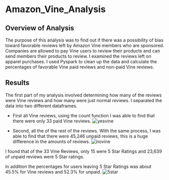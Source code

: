 # Amazon_Vine_Analysis

## Overview of Analysis
The purpose of this analysis was to find out if there was a possibility of bias toward favorable reviews left by Amazon Vine members who are sponsored. Companies are allowed to pay Vine users to review their products and can send members their products to review. I examined the reviews left on apparel purchases. I used Pyspark to clean up the data and calculate the percentages of favorable Vine paid reviews and non-paid Vine reviews.

## Results
The first part of my analysis involved determining how many of the reviews were Vine reviews and how many were just normal reviews.
I separated the data into two different dataframes.
* First all Vine reviews, using the count function I was able to find that there  were only 33 paid Vine reviews.
![yesvine](https://user-images.githubusercontent.com/106573185/190876349-358f9451-3b3f-449d-aa95-b22094957ba2.PNG)

* Second, all the of the rest of the reviews. With the same process, I was able to find that there were 45,246 unpaid reviews, this is a huge difference in the amounts of reviews.
![novine](https://user-images.githubusercontent.com/106573185/190876387-7cf448d2-7c65-494a-b535-658b2430094a.PNG) 

I found that of the 33 Vine Reviews, only 15 were 5 Star Ratings and 23,639 of unpaid reviews were 5 Star ratings.

In addition the percentages for users leaving 5 Star Ratings was about 45.5% for Vine reviews and 52.3% for unpaid. 
![5star](https://user-images.githubusercontent.com/106573185/190876624-f642605c-90a2-4d6e-bab9-01e1c9667cf3.PNG)
